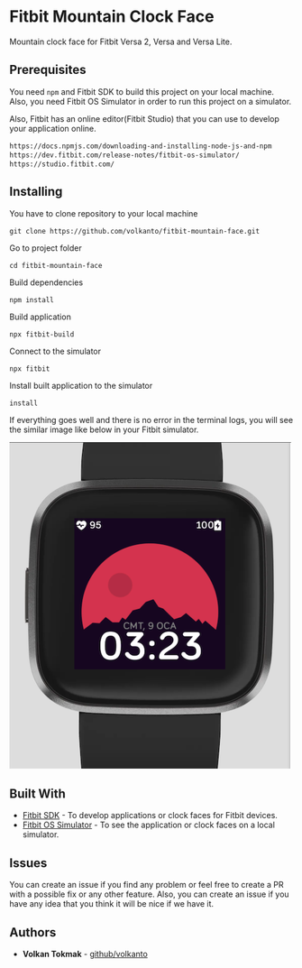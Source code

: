 # Fitbit Mountain Clock Face

Mountain clock face for Fitbit Versa 2, Versa and Versa Lite.

## Prerequisites

You need `npm` and Fitbit SDK to build this project on your local machine. Also, you need Fitbit OS Simulator in order to run this project on a simulator.

Also, Fitbit has an online editor(Fitbit Studio) that you can use to develop your application online.

```text
https://docs.npmjs.com/downloading-and-installing-node-js-and-npm
https://dev.fitbit.com/release-notes/fitbit-os-simulator/
https://studio.fitbit.com/
```

## Installing

You have to clone repository to your local machine

```shell
git clone https://github.com/volkanto/fitbit-mountain-face.git
```

Go to project folder

```shell
cd fitbit-mountain-face
```

Build dependencies

```shell
npm install
```

Build application

```shell
npx fitbit-build
```

Connect to the simulator

```shell
npx fitbit
```

Install built application to the simulator

```shell
install
```

If everything goes well and there is no error in the terminal logs, you will see the similar image like below in your Fitbit simulator.

![Fitbit Versa 2 - Mountain View Clock Face](screenshot/fitbit-mountain-view.png "Mountain View Clock Face")

## Built With

* [Fitbit SDK](https://dev.fitbit.com/getting-started/) - To develop applications or clock faces for Fitbit devices.
* [Fitbit OS Simulator]([https://](https://dev.fitbit.com/release-notes/fitbit-os-simulator/)) - To see the application or clock faces on a local simulator.

## Issues

You can create an issue if you find any problem or feel free to create a PR with a possible fix or any other feature. Also, you can create an issue if you have any idea that you think it will be nice if we have it.

## Authors

* **Volkan Tokmak** - [github/volkanto](https://github.com/volkanto)
